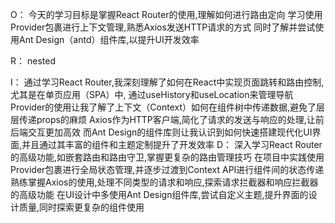 O：
今天的学习目标是掌握React Router的使用,理解如何进行路由定向
学习使用Provider包裹进行上下文管理,熟悉Axios发送HTTP请求的方式
同时了解并尝试使用Ant Design（antd）组件库,以提升UI开发效率

R：
nested

I：
通过学习React Router,我深刻理解了如何在React中实现页面跳转和路由控制,尤其是在单页应用（SPA）中, 通过useHistory和useLocation来管理导航
Provider的使用让我了解了上下文（Context）如何在组件树中传递数据,避免了层层传递props的麻烦
Axios作为HTTP客户端,简化了请求的发送与响应的处理,让前后端交互更加高效
而Ant Design的组件库则让我认识到如何快速搭建现代化UI界面,并且通过其丰富的组件和主题定制提升了开发效率
D：
深入学习React Router的高级功能,如嵌套路由和路由守卫,掌握更复杂的路由管理技巧
在项目中实践使用Provider包裹进行全局状态管理,并逐步过渡到Context API进行组件间的状态传递
熟练掌握Axios的使用,处理不同类型的请求和响应,探索请求拦截器和响应拦截器的高级功能
在UI设计中多使用Ant Design组件库,尝试自定义主题,提升界面的设计质量,同时探索更复杂的组件使用
